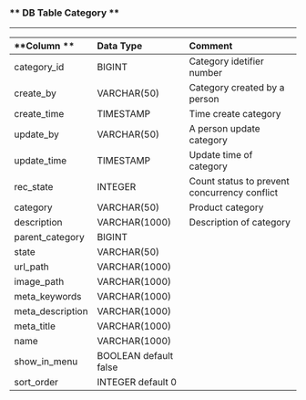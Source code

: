 ### ** DB Table Category **

---

| **Column ** | **Data Type** | **Comment** |
| :--- | :--- | :--- |
| category\_id | BIGINT | Category idetifier number  |
| create\_by | VARCHAR\(50\) | Category created by a person  |
| create\_time  | TIMESTAMP | Time create category  |
| update\_by  | VARCHAR\(50\) | A person update category  |
| update\_time | TIMESTAMP | Update time of category |
| rec\_state | INTEGER | Count status to prevent concurrency conflict |
| category  | VARCHAR\(50\) | Product category  |
| description  | VARCHAR\(1000\) | Description of category  |
| parent\_category  | BIGINT |  |
| state | VARCHAR\(50\) |  |
| url\_path  | VARCHAR\(1000\) |  |
| image\_path  | VARCHAR\(1000\) |  |
| meta\_keywords | VARCHAR\(1000\) |  |
| meta\_description | VARCHAR\(1000\) |  |
| meta\_title  | VARCHAR\(1000\) |  |
| name  | VARCHAR\(1000\) |  |
| show\_in\_menu | BOOLEAN default false |  |
| sort\_order | INTEGER default 0 |  |



